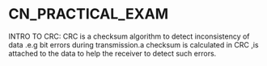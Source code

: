 # CN_PRACTICAL_EXAM
INTRO TO CRC: CRC is a checksum algorithm  to detect inconsistency of data .e.g bit errors during transmission.a checksum is calculated in CRC ,is attached to the data to help the receiver to detect such errors.
